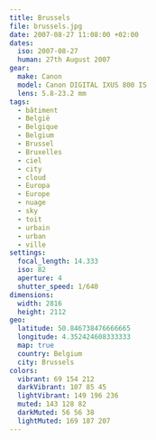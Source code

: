 ```yaml
---
title: Brussels
file: brussels.jpg
date: 2007-08-27 11:08:00 +02:00
dates:
  iso: 2007-08-27
  human: 27th August 2007
gear:
  make: Canon
  model: Canon DIGITAL IXUS 800 IS
  lens: 5.8-23.2 mm
tags:
  - bâtiment
  - België
  - Belgique
  - Belgium
  - Brussel
  - Bruxelles
  - ciel
  - city
  - cloud
  - Europa
  - Europe
  - nuage
  - sky
  - toit
  - urbain
  - urban
  - ville
settings:
  focal_length: 14.333
  iso: 82
  aperture: 4
  shutter_speed: 1/640
dimensions:
  width: 2816
  height: 2112
geo:
  latitude: 50.846738476666665
  longitude: 4.352424608333333
  map: true
  country: Belgium
  city: Brussels
colors:
  vibrant: 69 154 212
  darkVibrant: 107 85 45
  lightVibrant: 149 196 236
  muted: 143 128 82
  darkMuted: 56 56 38
  lightMuted: 169 187 207
---
```



